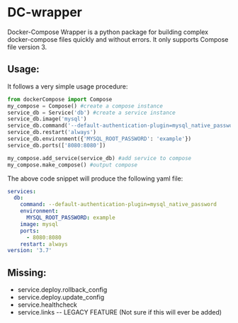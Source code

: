 # DC-wrapper 
Docker-Compose Wrapper is a python package for building complex docker-compose files quickly and without errors. It only supports Compose file version 3.
## Usage:
It follows a very simple usage procedure:
```python
from dockerCompose import Compose 
my_compose = Compose() #create a compose instance
service_db = Service('db') #create a service instance
service_db.image('mysql')
service_db.command('--default-authentication-plugin=mysql_native_password')
service_db.restart('always')
service_db.environment({'MYSQL_ROOT_PASSWORD': 'example'})
service_db.ports(['8080:8080'])

my_compose.add_service(service_db) #add service to compose
my_compose.make_compose() #output compose
```
The above code snippet will produce the following yaml file:
```yaml
services:
  db:
    command: --default-authentication-plugin=mysql_native_password
    environment:
      MYSQL_ROOT_PASSWORD: example
    image: mysql
    ports:
      - 8080:8080
    restart: always
version: '3.7'
```

## Missing:
 - service.deploy.rollback_config
 - service.deploy.update_config
 - service.healthcheck
 - service.links -- LEGACY FEATURE (Not sure if this will ever be added)